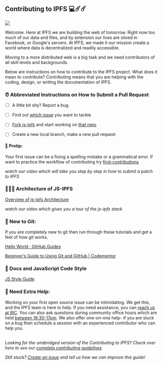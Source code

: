 ##  Contributing to IPFS 💻☄️☄️

![](https://media.giphy.com/media/26BGLwK0ciNMY7BaU/giphy.gif)

Welcome. Here at IPFS we are building the web of tomorrow. Right now too much of our data and files, and by extension our lives are siloed in Facebook, or Google's servers. At IPFS, we made it our mission create a world where data is decentralized and readily accessible.



Moving to a more distributed web is a big task and we need contributors of all skill levels and backgrounds.


Below are instructions on how to contribute to the IPFS project. What does it mean to contribute? Contributing means that you are helping with the coding, design, or writing the documentation of IPFS. 


### ⏰ Abbreviated Instructions on How to Submit a Pull Request

* [ ] A little bit shy? Report a bug.
* [ ] Find out [which issue](https://github.com/ipfs/js-ipfs/issues?q=is%3Aopen+is%3Aissue+label%3Adifficulty%3Aeasy) you want to tackle 
* [ ] [Fork js-ipfs](https://help.github.com/articles/fork-a-repo/) and start working on [that repo](https://github.com/ipfs/js-ipfs)
* [ ]  Create a new local branch, make a new pull request


#### 📝 Protip:

Your first issue can be a fixing a spelling mistake or a grammatical error. If want to practice the workflow of contributing try [first-contributions](https://github.com/firstcontributions/first-contributions)

_watch our video which will take you step by step in how to submit a patch to IPFS_


###  👷🏽‍♀️ Architecture of JS-IPFS

[Overview of js-ipfs Architecture](https://github.com/ipfs/js-ipfs/blob/master/img/overview.png)

_watch our video which gives you a tour of the js-ipfs stack_


### 🐣 New to Git:

If you are completely new to git then run through these tutorials and get a feel of how git works.


[Hello World · GitHub Guides](https://guides.github.com/activities/hello-world/)

[Beginner’s Guide to Using Git and GitHub \| Codementor](https://www.codementor.io/git/tutorial/git-github-tutorial-for-beginners) 


### 📖 Docs and JavaScript Code Style


[JS Style Guide](https://github.com/standard/standard)



### 👋 Need Extra Help:

Working on your first open source issue can be intimidating. We get this, and the IPFS team is here to help. If you need assistance, you can [reach us at IRC](https://docs.ipfs.io/community/irc/). You can also ask questions during community office hours which are held [between 16:30-17pm](https://protocol.zoom.us/j/234238677). We also offer one-on-one help- if you are stuck on a bug then schedule a session with an experienced contributor who can help you. <br/><br/>


_Looking for the unabridged version of the Contributing to IPFS? Check over here to see our [complete contributing guidelines](https://github.com/ipfs/community/blob/master/CONTRIBUTING.md)_

_Still stuck? [Create an issue](https://github.com/ipfs/community/issues/new) and tell us how we can improve this guide!_
